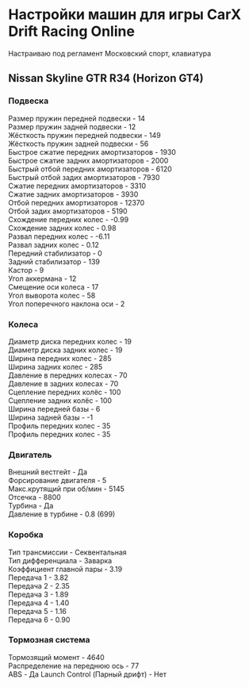 # Настройки машин для игры CarX Drift Racing Online

Настраиваю под регламент Московский спорт, клавиатура

## Nissan Skyline GTR R34 (Horizon GT4)

### Подвеска

Размер пружин передней подвески - 14  
Размер пружин задней подвески - 12  
Жёсткость пружин передней подвески - 149  
Жёсткость пружин задней подвески - 56  
Быстрое сжатие передних амортизаторов - 1930  
Быстрое сжатие задних амортизаторов - 2000  
Быстрый отбой передних амортизаторов - 6120  
Быстрый отбой задих амортизаторов - 7930  
Сжатие передних амортизаторов - 3310  
Сжатие задних амортизаторов - 3930  
Отбой передних амортизаторов - 12370  
Отбой задих амортизаторов - 5190  
Схождение передних колес - -0.99  
Схождение задних колес - 0.98  
Развал передних колес - -6.11  
Развал задних колес - 0.12  
Передний стабилизатор - 0  
Задний стабилизатор - 139  
Кастор - 9  
Угол аккермана - 12  
Смещение оси колеса - 17  
Угол выворота колес - 58  
Угол поперечного наклона оси - 2  

### Колеса

Диаметр диска передних колес - 19  
Диаметр диска задних колес - 19  
Ширина передних колес - 285  
Ширина задних колес - 285  
Давление в передних колесах - 70  
Давление в задних колесах - 70  
Сцепление передних колёс - 100  
Сцепление задних колёс - 100  
Ширина передней базы - 6  
Ширина задней базы - -1  
Профиль передних колес - 35  
Профиль передних колес - 35  

### Двигатель

Внешний вестгейт - Да  
Форсирование двигателя - 5  
Макс.крутящий при об/мин - 5145  
Отсечка - 8800  
Турбина - Да  
Давление в турбине - 0.8 (699)

### Коробка

Тип трансмиссии - Секвентальная  
Тип дифференциала - Заварка  
Коэффициент главной пары - 3.19  
Передача 1 - 3.82  
Передача 2 - 2.35  
Передача 3 - 1.89  
Передача 4 - 1.40  
Передача 5 - 1.16  
Передача 6 - 0.90  

### Тормозная система

Тормозящий момент - 4640  
Распределение на переднюю ось - 77  
ABS - Да
Launch Control (Парный дрифт) - Нет
